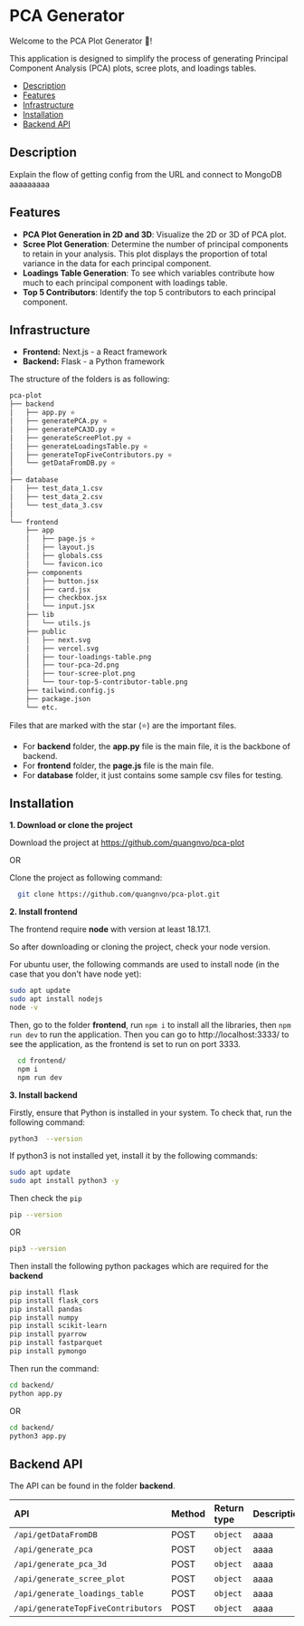 
# PCA Generator

Welcome to the PCA Plot Generator 👋!

This application is designed to simplify the process of generating Principal Component Analysis (PCA) plots, scree plots, and loadings tables.





- [Description](#description)
- [Features](#features)
- [Infrastructure](#infrastructure)
- [Installation](#installation)
- [Backend API](#backend-api)




## Description

Explain the flow of getting config from the URL and connect to MongoDB aaaaaaaaa


## Features

- **PCA Plot Generation in 2D and 3D**: Visualize the 2D or 3D of PCA plot.
- **Scree Plot Generation**: Determine the number of principal components to retain in your analysis. This plot displays the proportion of total variance in the data for each principal component.
- **Loadings Table Generation**: To see which variables contribute how much to each principal component with loadings table.
- **Top 5 Contributors**: Identify the top 5 contributors to each principal component. 


## Infrastructure

- **Frontend:** Next.js - a React framework
- **Backend:** Flask - a Python framework

The structure of the folders is as following:
```bash
pca-plot
├── backend 
│   ├── app.py ⭐ 
│   ├── generatePCA.py ⭐
│   ├── generatePCA3D.py ⭐
│   ├── generateScreePlot.py ⭐
│   ├── generateLoadingsTable.py ⭐
│   ├── generateTopFiveContributors.py ⭐
│   └── getDataFromDB.py ⭐
│     
├── database
│   ├── test_data_1.csv
│   ├── test_data_2.csv
│   └── test_data_3.csv
│   
└── frontend
    ├── app
    │   ├── page.js ⭐
    │   ├── layout.js
    │   ├── globals.css
    │   └── favicon.ico
    ├── components
    │   ├── button.jsx
    │   ├── card.jsx
    │   ├── checkbox.jsx
    │   └── input.jsx
    ├── lib
    │   └── utils.js
    ├── public
    │   ├── next.svg
    │   ├── vercel.svg
    │   ├── tour-loadings-table.png 
    │   ├── tour-pca-2d.png 
    │   ├── tour-scree-plot.png 
    │   └── tour-top-5-contributor-table.png 
    ├── tailwind.config.js
    ├── package.json
    └── etc.
```

Files that are marked with the star (⭐) are the important files.

- For **backend** folder, the **app.py** file is the main file, it is the backbone of backend. 
- For **frontend** folder, the **page.js** file is the main file.
- For **database** folder, it just contains some sample csv files for testing. 
## Installation

**1. Download or clone the project**

Download the project at https://github.com/quangnvo/pca-plot

OR

Clone the project as following command:  

``` bash
  git clone https://github.com/quangnvo/pca-plot.git
```

**2. Install frontend**

The frontend require **node** with version at least 18.17.1.

So after downloading or cloning the project, check your node version.

For ubuntu user, the following commands are used to install node (in the case that you don't have node yet):

```bash
sudo apt update
sudo apt install nodejs
node -v
```
Then, go to the folder **frontend**, run `npm i` to install all the libraries, then `npm run dev` to run the application. Then you can go to http://localhost:3333/ to see the application, as the frontend is set to run on port 3333.  

``` bash
  cd frontend/
  npm i
  npm run dev
```




**3. Install backend**

Firstly, ensure that Python is installed in your system. To check that, run the following command: 

``` bash
python3  --version
```

If python3 is not installed yet, install it by the following commands:

```bash
sudo apt update
sudo apt install python3 -y
```

Then check the `pip` 
``` bash
pip --version
```
OR
``` bash
pip3 --version
```

Then install the following python packages which are required for the **backend**
``` bash
pip install flask 
pip install flask_cors
pip install pandas
pip install numpy
pip install scikit-learn
pip install pyarrow
pip install fastparquet
pip install pymongo
```

Then run the command:

``` bash
cd backend/
python app.py
```
OR
``` bash
cd backend/
python3 app.py
```
## Backend API 

The API can be found in the folder **backend**. 





API | Method|        Return type     | Description   |
:-----|  :-----|  :------- | :------------------------- |
`/api/getDataFromDB` | POST  |  `object` | aaaa|
`/api/generate_pca` | POST  |  `object` | aaaa|
`/api/generate_pca_3d` | POST  |  `object` | aaaa|
`/api/generate_scree_plot` | POST  |  `object` | aaaa|
`/api/generate_loadings_table` | POST  |  `object` | aaaa|
`/api/generateTopFiveContributors` | POST  |  `object` | aaaa|



